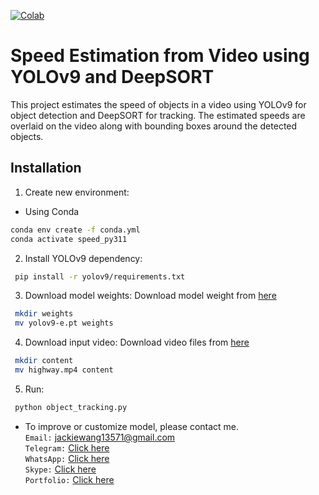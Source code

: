 ﻿[![Colab](https://colab.research.google.com/assets/colab-badge.svg)](https://colab.research.google.com/drive/1LsMQRXMKSvoYOkSkia0CwEa5j7TdQWPw?usp=sharing)

# Speed Estimation from Video using YOLOv9 and DeepSORT

This project estimates the speed of objects in a video using YOLOv9 for object detection and DeepSORT for tracking. The estimated speeds are overlaid on the video along with bounding boxes around the detected objects.

## Installation

1. Create new environment:
  - Using Conda
  ```bash
  conda env create -f conda.yml
  conda activate speed_py311
  ```

2. Install YOLOv9 dependency:
  ```bash
   pip install -r yolov9/requirements.txt
  ```
3. Download model weights:
   Download model weight from [here](https://drive.google.com/file/d/1rkL2VKMtpFAKVBnmXSwNq1yFlfY9KJ8k/view?usp=sharing)
  ```bash
   mkdir weights
   mv yolov9-e.pt weights
  ```
4. Download input video:
   Download video files from [here](https://drive.google.com/file/d/1-XNI75YQsJpEf-4KiIEiNJgp81CuBRgq/view?usp=sharing)
  ```bash
   mkdir content
   mv highway.mp4 content
  ```  
5. Run:
  ```bash
   python object_tracking.py
  ```
- To improve or customize model, please contact me. </br>
  `Email:` jackiewang13571@gmail.com</br>
  `Telegram:` [Click here](https://t.me/AIdevstar)</br>
  `WhatsApp:` [Click here](https://wa.me/+15095539271)</br>
  `Skype:` [Click here](https://join.skype.com/invite/epLIkMFiFRvQ)</br>
  `Portfolio:` [Click here](https://jackiewang13571.wixsite.com/jackie-wang)</br>
